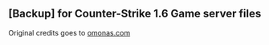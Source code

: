 ## [Backup] for Counter-Strike 1.6 Game server files
Original credits goes to [omonas.com](http://home.omonas.lt/installer_files/)
